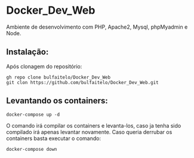 # Docker_Dev_Web

Ambiente de desenvolvimento com PHP, Apache2, Mysql, phpMyadmin e Node. 


## Instalação:
Após clonagem do repositório: 

    gh repo clone bulfaitelo/Docker_Dev_Web
    git clon https://github.com/bulfaitelo/Docker_Dev_Web.git

## Levantando os containers:

    docker-compose up -d

O comando irá compilar os containers e levanta-los, caso ja tenha sido compilado irá apenas levantar novamente.
Caso queria derrubar os containers basta executar o comando:

    docker-compose down



